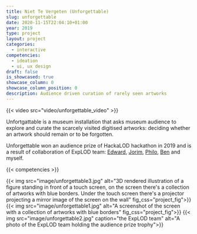 ```yaml
---
title: Niet Te Vergeten (Unforgettable)
slug: unforgettable
date: 2020-11-15T22:04:10+01:00
year: 2019
type: project
layout: project
categories:
  - interactive
competencies:
  - ideation
  - ui, ux design
draft: false
is_showcased: true
showcase_column: 0
showcase_column_position: 0
description: Audience driven curation of rarely seen artworks
---
```


{{< video src="video/unforgettable_video" >}}

Unfortgattable is a museum installation that asks museum audience to explore and curate the scarcely visited digitised artworks: deciding whether an artwork should remain or to be forgotten. 

Unforgettable won an audience prize of HackaLOD hackathon in 2019 and is a result of collaboration of ExpLOD team: [Edward](https://twitter.com/anderson_edw), [Jorim](https://jtheuns.com/), [Philo](https://phivk.com/), [Ben](https://ben.companjen.name/) and myself.

{{< competencies >}}

{{< img src="image/unforgettable3.jpg" alt="3D rendered illustration of a figure standing in front of a touch screen, on the screen there's a collection of artworks with blue borders. Under the touch screen there's a projector projecting a mirror image of the screen on the wall" fig_css="project_fig">}}
{{< img src="image/unforgettable1.jpg" alt="A screenshot of the screen with a collection of artworks with blue borders" fig_css="project_fig">}}
{{< img src="image/unforgettable2.jpg" caption="the ExpLOD team" alt="A photo of the ExpLOD team holding the audience prize trophy">}}
